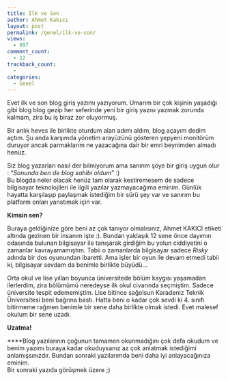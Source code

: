 ```yaml
---
title: İlk ve Son
author: Ahmet Kakıcı
layout: post
permalink: /genel/ilk-ve-son/
views:
  - 897
comment_count:
  - 12
trackback_count:
  - 
categories:
  - Genel
---
```

Evet ilk ve son blog giriş yazımı yazıyorum. Umarım bir çok kişinin yaşadığı gibi blog blog gezip her seferinde yeni bir giriş yazısı yazmak zorunda kalmam, zira bu iş biraz zor oluyormuş.

Bir anlık heves ile birlikte oturdum alan adımı aldım, blog açayım dedim açtım. Şu anda karşımda yönetim arayüzünü gösteren yepyeni monitörüm duruyor ancak parmaklarım ne yazacağına dair bir emri beynimden almadı henüz.  
<!--more-->

Siz blog yazarları nasıl der bilmiyorum ama sanırım şöye bir giriş uygun olur : &#8220;*Sonunda ben de blog sahibi oldum*&#8221; :)  
Bu blogda neler olacak henüz tam olarak kestiremesem de sadece bilgisayar teknolojileri ile ilgili yazılar yazmayacağıma eminim. Günlük hayatta karşılaşıp paylaşmak istediğim bir sürü şey var ve sanırım bu platform onları yanstımak için var.

**Kimsin sen?**

Buraya geldiğinize göre beni az çok tanıyor olmalısınız, Ahmet KAKICI etiketi altında gezinen bir insanım işte :). Bundan yaklaşık 12 sene önce dayımın odasında bulunan bilgisayar ile tanışarak girdiğim bu yolun ciddiyetini o zamanlar kavrayamamıştım. Tabii o zamanlarda bilgisayar sadece *Risky* adında bir dos oyunundan ibaretti. Ama işler bir oyun ile devam etmedi tabii ki, bilgisayar sevdam da benimle birlikte büyüdü&#8230;

Orta okul ve lise yılları boyunca üniversitede bölüm kaygısı yaşamadan ilerlerdim, zira bölümümü neredeyse ilk okul civarında seçmiştim. Sadece üniversite tespit edememiştim. Lise bitince sağolsun Karadeniz Teknik Üniversitesi beni bağrına bastı. Hatta beni o kadar çok sevdi ki 4. sınıfı bitirmeme rağmen benimle bir sene daha birlikte olmak istedi. Evet malesef okulum bir sene uzadı.

**Uzatma!**

****Blog yazılarının çoğunun tamamen okunmadığını çok defa okudum ve benim yazımı buraya kadar okuduysanız az çok anlatmak istediğimi anlamışsınızdır. Bundan sonraki yazılarımda beni daha iyi anlayacağınıza eminim.  
Bir sonraki yazıda görüşmek üzere ;)